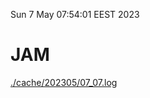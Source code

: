 Sun  7 May 07:54:01 EEST 2023
# JAM
<a href='./cache/202305/07_07.log'>./cache/202305/07_07.log</a>
